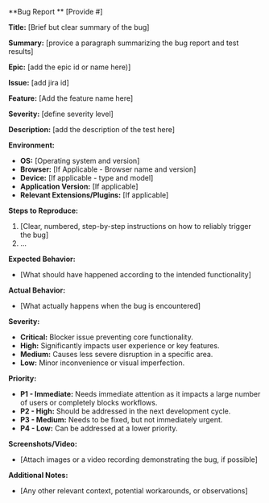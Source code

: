 **Bug Report ** [Provide #]

**Title:** [Brief but clear summary of the bug]

**Summary:** [provice a paragraph summarizing the bug report and test results]

**Epic:** [add the epic id or name here)]

**Issue:** [add jira id]

**Feature:** [Add the feature name here]

**Severity:** [define severity level]

**Description:** [add the description of the test here]

**Environment:**

* **OS:** [Operating system and version]
* **Browser:** [If Applicable - Browser name and version]
* **Device:** [If applicable - type and model]
* **Application Version:** [If applicable]
* **Relevant Extensions/Plugins:** [If applicable]

**Steps to Reproduce:**

1. [Clear, numbered, step-by-step instructions on how to reliably trigger the bug]
2. ...

**Expected Behavior:**

* [What should have happened according to the intended functionality]

**Actual Behavior:**

* [What actually happens when the bug is encountered]

**Severity:**

* **Critical:** Blocker issue preventing core functionality.
* **High:** Significantly impacts user experience or key features.
* **Medium:** Causes less severe disruption in a specific area.
* **Low:**  Minor inconvenience or visual imperfection.

**Priority:**

* **P1 - Immediate:**  Needs immediate attention as it impacts a large number of users or completely blocks workflows.
* **P2 - High:** Should be addressed in the next development cycle.
* **P3 - Medium:** Needs to be fixed, but not immediately urgent.
* **P4 - Low:** Can be addressed at a lower priority.

**Screenshots/Video:**
* [Attach images or a video recording demonstrating the bug, if possible]

**Additional Notes:**
* [Any other relevant context, potential workarounds, or observations]